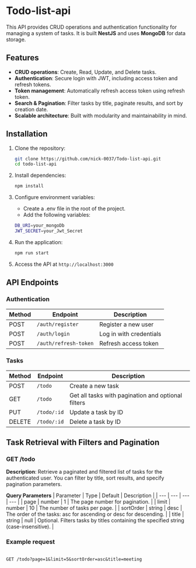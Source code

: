 # Todo-list-api

This API provides CRUD operations and authentication functionality for managing a system of tasks. It is built **NestJS** and uses **MongoDB** for data storage.

## Features

- **CRUD operations**: Create, Read, Update, and Delete tasks.
- **Authentication**: Secure login with JWT, including access token and refresh tokens.
- **Token management**: Automatically refresh access token using refresh token.
- **Search & Pagination**: Filter tasks by title, paginate results, and sort by creation date.
- **Scalable architecture**: Built with modularity and maintainability in mind.

## Installation

1. Clone the repository:
   ```bash
   git clone https://github.com/nick-0037/Todo-list-api.git
   cd todo-list-api
   ```

2. Install dependencies:
   ```bash
   npm install  
   ```

3. Configure environment variables:
   - Create a .env file in the root of the project.
   - Add the following variables:
   ```bash
   DB_URI=your_mongoDb
   JWT_SECRET=your_Jwt_Secret
   ```

4. Run the application:
   ```bash
   npm run start
   ```

5. Access the API at `http://localhost:3000`

## API Endpoints

### Authentication
| Method | Endpoint | Description
| --- | --- | --- |
| POST | `/auth/register` |	Register a new user |
| POST | `/auth/login` | Log in with credentials |
| POST | `/auth/refresh-token`| Refresh access token
### Tasks

| Method | Endpoint |	Description
| --- | --- | --- |
| POST |	`/todo` |	Create a new task |
| GET | `/todo`	| Get all tasks with pagination and optional filters |
| PUT | `/todo/:id` |	Update a task by ID |
| DELETE | `/todo/:id` | Delete a task by ID |

## Task Retrieval with Filters and Pagination

### GET /todo
**Description**: Retrieve a paginated and filtered list of tasks for the authenticated user. You can filter by title, sort results, and specify pagination parameters.

**Query Parameters**
| Parameter |	Type | Default | Description |
| --- | --- | --- | --- |
| page |	number | 1 | The page number for pagination. |
| limit | number | 10 | The number of tasks per page. |
| sortOrder | string | desc |	The order of the tasks: asc for ascending or desc for descending. |
| title |	string | null | Optional. Filters tasks by titles containing the specified string (case-insensitive). |

### Example request

```http

GET /todo?page=1&limit=5&sortOrder=asc&title=meeting
```
